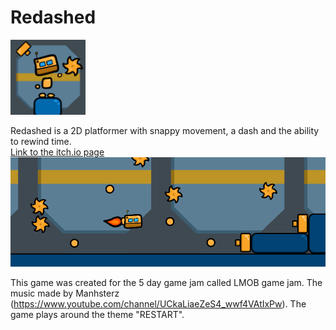 # Redashed
<img src="https://github.com/Dhicci/Redashed/blob/main/ReDashedIcon.png" alt="Icon" width="120" height="120">

Redashed is a 2D platformer with snappy movement, a dash and the ability to rewind time.  
[Link to the itch.io page](https://potbelly.itch.io/redashed)
![Gameplay](https://github.com/Dhicci/Redashed/blob/main/Capture.PNG)

This game was created for the 5 day game jam called LMOB game jam. The music made by Manhsterz (https://www.youtube.com/channel/UCkaLiaeZeS4_wwf4VAtIxPw).
The game plays around the theme "RESTART".

